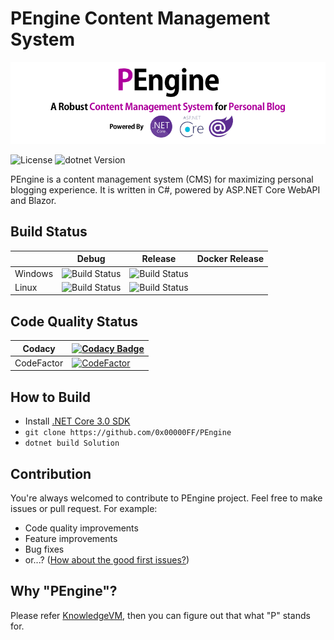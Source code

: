 # PEngine Content Management System

<p align="center">
    <img src="Documentation/PEngineBanner.png" />
</p>

![License](https://img.shields.io/github/license/0x00000FF/PEngine) ![dotnet Version](https://img.shields.io/badge/dotnet-3.0-blueviolet)

PEngine is a content management system (CMS) for maximizing personal blogging experience. It is written in C#, powered by ASP.NET Core WebAPI and Blazor.

## Build Status

|         | Debug | Release | Docker Release |
|---------|-------|---------|----------------|
| Windows | ![Build Status](https://github.com/0x00000FF/PEngine/workflows/Windows%20Debug/badge.svg)  | ![Build Status](https://github.com/0x00000FF/PEngine/workflows/Windows/badge.svg) |  |
| Linux   | ![Build Status](https://github.com/0x00000FF/PEngine/workflows/Linux%20Debug/badge.svg)  | ![Build Status](https://github.com/0x00000FF/PEngine/workflows/Linux/badge.svg) |  |

## Code Quality Status

| Codacy     | [![Codacy Badge](https://api.codacy.com/project/badge/Grade/33bfd0a3367e497984b2866c7b68f92e)](https://www.codacy.com/manual/0x00000FF/PEngine?utm_source=github.com&amp;utm_medium=referral&amp;utm_content=0x00000FF/PEngine&amp;utm_campaign=Badge_Grade)  |
|------------|---|
| CodeFactor | [![CodeFactor](https://www.codefactor.io/repository/github/0x00000ff/pengine/badge/master)](https://www.codefactor.io/repository/github/0x00000ff/pengine/overview/master)  |

## How to Build

 * Install [.NET Core 3.0 SDK](https://dotnet.microsoft.com/download)
 * `git clone https://github.com/0x00000FF/PEngine`
 * `dotnet build Solution`

## Contribution

You're always welcomed to contribute to PEngine project. Feel free to make issues or pull request. For example:

 * Code quality improvements
 * Feature improvements
 * Bug fixes
 * or...? ([How about the good first issues?](https://github.com/0x00000FF/PEngine/issues?q=is%3Aissue+is%3Aopen+label%3A%22Good+First+Issue%22))

## Why "PEngine"?

Please refer [KnowledgeVM](https://github.com/0x00000ff/knowledge-vm), then you can figure out that what "P" stands for.